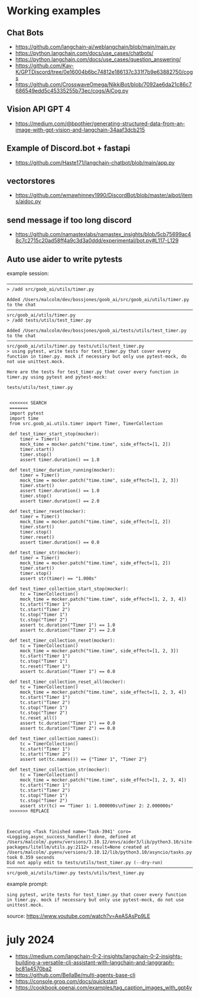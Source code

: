 # Working examples

## Chat Bots
- https://github.com/langchain-ai/weblangchain/blob/main/main.py
- https://python.langchain.com/docs/use_cases/chatbots/
- https://python.langchain.com/docs/use_cases/question_answering/
- https://github.com/Kav-K/GPTDiscord/tree/0e16004b6bc74812e186137c331f7b9e63882750/cogs
- https://github.com/CrosswaveOmega/NikkiBot/blob/7092ae6da21c86c7686549edd5c45335255b73ec/cogs/AiCog.py

## Vision API GPT 4
- https://medium.com/@bpothier/generating-structured-data-from-an-image-with-gpt-vision-and-langchain-34aaf3dcb215


## Example of Discord.bot + fastapi
- https://github.com/Haste171/langchain-chatbot/blob/main/app.py

## vectorstores
- https://github.com/wmawhinney1990/DiscordBot/blob/master/aibot/items/aidoc.py

## send message if too long discord
- https://github.com/namastexlabs/namastex_insights/blob/5cb75699ac48c7c2715c20ad58ff4a9c3d3a0ddd/experimental/bot.py#L117-L129


## Auto use aider to write pytests

example session:

```
──────────────────────────────────────────────────────────────────────────────────────────────────────────────────────────────────────────────────────────────────────
> /add src/goob_ai/utils/timer.py

Added /Users/malcolm/dev/bossjones/goob_ai/src/goob_ai/utils/timer.py to the chat
──────────────────────────────────────────────────────────────────────────────────────────────────────────────────────────────────────────────────────────────────────
src/goob_ai/utils/timer.py
> /add tests/utils/test_timer.py

Added /Users/malcolm/dev/bossjones/goob_ai/tests/utils/test_timer.py to the chat
──────────────────────────────────────────────────────────────────────────────────────────────────────────────────────────────────────────────────────────────────────
src/goob_ai/utils/timer.py tests/utils/test_timer.py
> using pytest, write tests for test_timer.py that cover every function in timer.py. mock if necessary but only use pytest-mock, do not use unittest.mock.

Here are the tests for test_timer.py that cover every function in timer.py using pytest and pytest-mock:

tests/utils/test_timer.py


 <<<<<<< SEARCH
 =======
 import pytest
 import time
 from src.goob_ai.utils.timer import Timer, TimerCollection

 def test_timer_start_stop(mocker):
     timer = Timer()
     mock_time = mocker.patch("time.time", side_effect=[1, 2])
     timer.start()
     timer.stop()
     assert timer.duration() == 1.0

 def test_timer_duration_running(mocker):
     timer = Timer()
     mock_time = mocker.patch("time.time", side_effect=[1, 2, 3])
     timer.start()
     assert timer.duration() == 1.0
     timer.stop()
     assert timer.duration() == 2.0

 def test_timer_reset(mocker):
     timer = Timer()
     mock_time = mocker.patch("time.time", side_effect=[1, 2])
     timer.start()
     timer.stop()
     timer.reset()
     assert timer.duration() == 0.0

 def test_timer_str(mocker):
     timer = Timer()
     mock_time = mocker.patch("time.time", side_effect=[1, 2])
     timer.start()
     timer.stop()
     assert str(timer) == "1.000s"

 def test_timer_collection_start_stop(mocker):
     tc = TimerCollection()
     mock_time = mocker.patch("time.time", side_effect=[1, 2, 3, 4])
     tc.start("Timer 1")
     tc.start("Timer 2")
     tc.stop("Timer 1")
     tc.stop("Timer 2")
     assert tc.duration("Timer 1") == 1.0
     assert tc.duration("Timer 2") == 2.0

 def test_timer_collection_reset(mocker):
     tc = TimerCollection()
     mock_time = mocker.patch("time.time", side_effect=[1, 2, 3])
     tc.start("Timer 1")
     tc.stop("Timer 1")
     tc.reset("Timer 1")
     assert tc.duration("Timer 1") == 0.0

 def test_timer_collection_reset_all(mocker):
     tc = TimerCollection()
     mock_time = mocker.patch("time.time", side_effect=[1, 2, 3, 4])
     tc.start("Timer 1")
     tc.start("Timer 2")
     tc.stop("Timer 1")
     tc.stop("Timer 2")
     tc.reset_all()
     assert tc.duration("Timer 1") == 0.0
     assert tc.duration("Timer 2") == 0.0

 def test_timer_collection_names():
     tc = TimerCollection()
     tc.start("Timer 1")
     tc.start("Timer 2")
     assert set(tc.names()) == {"Timer 1", "Timer 2"}

 def test_timer_collection_str(mocker):
     tc = TimerCollection()
     mock_time = mocker.patch("time.time", side_effect=[1, 2, 3, 4])
     tc.start("Timer 1")
     tc.start("Timer 2")
     tc.stop("Timer 1")
     tc.stop("Timer 2")
     assert str(tc) == "Timer 1: 1.000000s\nTimer 2: 2.000000s"
 >>>>>>> REPLACE



Executing <Task finished name='Task-3941' coro=<Logging.async_success_handler() done, defined at /Users/malcolm/.pyenv/versions/3.10.12/envs/aider3/lib/python3.10/site-packages/litellm/utils.py:2112> result=None created at /Users/malcolm/.pyenv/versions/3.10.12/lib/python3.10/asyncio/tasks.py:636> took 0.359 seconds
Did not apply edit to tests/utils/test_timer.py (--dry-run)
──────────────────────────────────────────────────────────────────────────────────────────────────────────────────────────────────────────────────────────────────────
src/goob_ai/utils/timer.py tests/utils/test_timer.py
```

example prompt:

`sing pytest, write tests for test_timer.py that cover every function in timer.py. mock if necessary but only use pytest-mock, do not use unittest.mock.`

source: https://www.youtube.com/watch?v=AeASAsPp9LE


# july 2024

- https://medium.com/langchain-0-2-insights/langchain-0-2-insights-building-a-versatile-cli-assistant-with-langchain-and-langgraph-bc81a4570ba2
- https://github.com/BellaBe/multi-agents-base-cli
- https://console.groq.com/docs/quickstart
- https://cookbook.openai.com/examples/tag_caption_images_with_gpt4v
